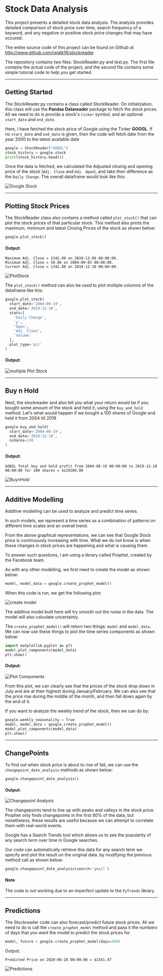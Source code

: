 # Stock Data Analysis

This project presents a detailed stock data analysis. The analysis provides detailed comparison of stock price over time, search frequency of a keyword, and any negative or positive stock price changes that may have occured.

The entire source code of this project can be found on Github at http://www.github.com/rajatk16/stockreader

The repository contains two files: StockReader.py and test.py. The first file contains the actual code of the project, and the second file contains some simple tutorial code to help you get started.

---

## Getting Started

The StockReader.py contains a class called StockReader. On initialization, this class will use the **Pandas Datareader** package to fetch the stock prices. All we need to do is provide a stock's `ticker` symbol, and an optional `start_date` and `end_date`.

Here, I have fetched the stock price of Google using the Ticker **GOOGL**. If no `start_date` and `end_date` is given, then the code will fetch date from the year 2000 to the latest available date

```python
google = StockReader("GOOGL")
stock_history = google.stock
print(stock_history.head())
```

Once the data is fetched, we calculated the Adjusted closing and opening price of the stock (`Adj. Close` and `Adj. Open`), and take their difference as the `Daily Change`. The overall dataframe would look like this:

![Google Stock](images/Stock.png)

---

## Plotting Stock Prices

The StockReader class also contains a method called `plot_stock()` that can plot the stock prices of that particular stock. This method also prints the maximum, minimum and latest Closing Prices of the stock as shown below:

```python
google.plot_stock()
```

#### Output:

```console
Maximum Adj. Close = 1342.99 on 2019-12-09 00:00:00.
Minimum Adj. Close = 50.06 on 2004-09-03 00:00:00.
Current Adj. Close = 1342.89 on 2019-12-10 00:00:00.
```

![PlotStock](images/PlotStock.png)

The `plot_stock()` method can also be used to plot multiple columns of the dataframe like this:

```python
google.plot_stock(
  start_date='2004-08-19',
  end_date='2019-12-10',
  stats=[
    'Daily Change',
    'y',
    'Open',
    'Adj. Close',
    'Volume'
  ],
  plot_type='pct'
)

```

#### Output:

![multiple Plot Stock](images/multiplePlotStock.png)

---

## Buy n Hold

Next, the stockreader and also tell you what your return would be if you bought some amount of the stock and held it, using the `buy_and_hold` method. Let's what would happen if we bought a 100 shares of Google and held it from 2004 till 2019

```python
google.buy_and_hold(
  start_date='2004-08-19',
  end_date='2019-12-10',
  nshares=100
)
```

#### Output:

```console
GOOGL Total buy and hold profit from 2004-08-19 00:00:00 to 2019-12-10 00:00:00 for 100 shares = $129284.00
```

![BuynHold](images/buynhold.png)

---

## Additive Modelling

Additive modelling can be used to analyze and predict time series.

In such models, we represent a time series as a combination of patterns on different time scales and an overall trend.

From the above graphical representations, we can see that Google Stock price is continuously increasing with time. What we do not know is when these changes in stock prices are happening and what is causing them.

To answer such questions, I am using a library called Prophet, created by the Facebook team.

As with any other modelling, we first need to create the model as shown below:

```python
model, model_data = google.create_prophet_model()
```

When this code is run, we get the following plot:

![create model](images/prophetCreateModel.png)

The additive model built here will try smooth out the noise in the data. The model will also calculate uncertainty.

The `create_prophet_model()` will return two things: `model` and `model_data`. We can now use these things to plot the time series components as shown below:

```python
import matplotlib.pyplot as plt
model.plot_components(model_data)
plt.show()
```

#### Output:

![Plot Components](images/plotComponents.png)

From this plot, we can clearly see that the prices of the stock drop down in July and are at their highest during January/February. We can also see that the price rise during the middle of the month, and then fall down again by the end of it.

If you want to analyze the weekly trend of the stock, then we can do by:

```python
google.weekly_seasonality = True
model, model_data = google.create_prophet_model()
model.plot_components(model_data)
plt.show()
```

---

## ChangePoints

To find out when stock price is about to rise of fall, we can use the `changepoint_date_analysis` methods as shown below:

```python
google.changepoint_date_analysis()
```

#### Output:

![Changepoint Analysis](images/changepoint.png)

The changepoints tend to line up with peaks and valleys in the stock price. Prophet only finds changepoints in the first 80% of the data, but nonetheless, these results are useful because we can attempt to correlate them with real-world events.

Google has a Search Trends tool which allows us to see the popularity of any search term over time in Google searches.

Our code can automatically retrieve this data for any search term we specify and plot the result on the original data. by modifying the previous method call as shown below:

```python
google.changepoint_date_analysis(search='gmail')
```

#### Note

The code is not working due to an imperfect update to the `PyTrends` library.

---

## Predictions

The Stockreader code can also forecast/predict future stock prices. All we need to do is call the `create_prophet_model` method and pass it the numbero of days that you want the model to predict the stock prices for.

```python
model, future = google.create_prophet_model(days=200)
```

Output:

```
Predicted Price on 2020-06-28 00:00:00 = $1341.47
```

![Predictions](images/predictions.png)
